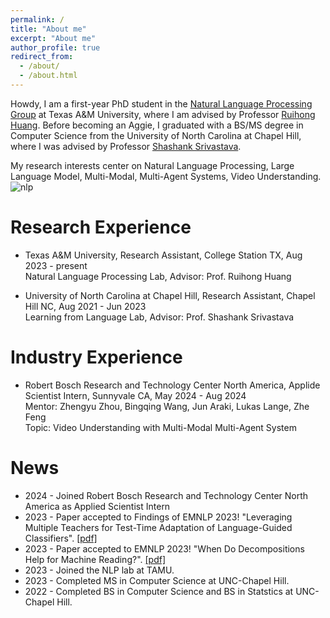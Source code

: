 ```yaml
---
permalink: /
title: "About me"
excerpt: "About me"
author_profile: true
redirect_from: 
  - /about/
  - /about.html
---
```


Howdy, I am a first-year PhD student in the [Natural Language Processing Group](https://nlp.cs.tamu.edu) at Texas A&M University, where I am advised by Professor [Ruihong Huang](https://people.engr.tamu.edu/huangrh/index.html). Before becoming an Aggie, I graduated with a BS/MS degree in Computer Science from the University of North Carolina at Chapel Hill, where I was advised by Professor [Shashank Srivastava](https://www.ssriva.com).

My research interests center on Natural Language Processing, Large Language Model, Multi-Modal, Multi-Agent Systems, Video Understanding.
![nlp](https://weikangda.github.io/kangda.github.io/images/NLP.jpg)

Research Experience
======
* Texas A&M University, Research Assistant, College Station TX, Aug 2023 - present <br>
    Natural Language Processing Lab, Advisor: Prof. Ruihong Huang

* University of North Carolina at Chapel Hill, Research Assistant, Chapel Hill NC, Aug 2021 - Jun 2023 <br>
    Learning from Language Lab, Advisor: Prof. Shashank Srivastava

Industry Experience
======
* Robert Bosch Research and Technology Center North America, Applide Scientist Intern, Sunnyvale CA, May 2024 - Aug 2024 <br>
    Mentor: Zhengyu Zhou, Bingqing Wang, Jun Araki, Lukas Lange, Zhe Feng <br>
    Topic: Video Understanding with Multi-Modal Multi-Agent System

News
======
* 2024 - Joined Robert Bosch Research and Technology Center North America as Applied Scientist Intern
* 2023 - Paper accepted to Findings of EMNLP 2023! "Leveraging Multiple Teachers for Test-Time Adaptation of Language-Guided Classifiers". [[pdf]](https://openreview.net/forum?id=ZE6fN4OO18)
* 2023 - Paper accepted to EMNLP 2023! "When Do Decompositions Help for Machine Reading?". [[pdf]](https://arxiv.org/abs/2212.10019)
* 2023 - Joined the NLP lab at TAMU.
* 2023 - Completed MS in Computer Science at UNC-Chapel Hill.
* 2022 - Completed BS in Computer Science and BS in Statstics at UNC-Chapel Hill.
